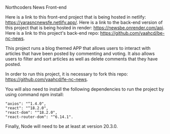Northcoders News Front-end

Here is a link to this front-end project that is being hosted in netlify: https://yarasncnewsfe.netlify.app/.
Here is a link to the back-end version of this project that is being hosted in render: https://newsbe.onrender.com/api.
Here is a link to this project's back-end repo: https://github.com/yaahcd/be-nc-news.

This project runs a blog themed APP that allows users to interact with articles that have been posted by commenting and voting. It also allows users to filter and sort articles as well as delete comments that they have posted.

In order to run this project, it is necessary to fork this repo: https://github.com/yaahcd/fe-nc-news.

You will also need to install the following dependencies to run the project by using command npm install: 

    "axios": "^1.4.0",
    "react": "^18.2.0",
    "react-dom": "^18.2.0",
    "react-router-dom": "^6.14.1".

Finally, Node will need to be at least at version 20.3.0.
